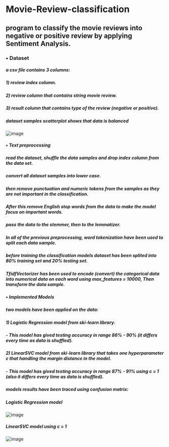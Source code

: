 # Movie-Review-classification
## program to classify the movie reviews into negative or positive review by applying Sentiment Analysis.

### •	Dataset
##### a csv file contains 3 columns:
##### 1)	review index column.
##### 2)	review column that contains string movie review.
##### 3)	result column that contains type of the review (negative or positive).

##### dataset samples scatterplot shows that data is balanced
![image](https://github.com/Mustafa-sayed23/Movie-Review-classification/assets/162192046/d4e7d0c8-0895-4a14-8d34-e227d4177529)

##### • Text preprocessing
##### read the dataset, shuffle the data samples and drop index column from the data set.
##### convert all dataset samples into lower case.
##### then remove punctuation and numeric tokens from the samples as they are not important in the classification.
##### After this remove English stop words from the data to make the model focus on important words.
##### pass the data to the stemmer, then to the lemmatizer.
##### In all of the previous preprocessing, word tokenization have been used to split each data sample.

##### before training the classification models dataset has been splited into 80% training set and 20% testing set.
##### TfidfVectorizer has been used to encode (convert) the categorical data into numerical data on each word using max_features =  10000, Then transform the data sample.

##### • Implemented Models
##### two models have been applied on the data:
##### 1)	Logistic Regression model from ski-learn library.
##### - This model has gived testing accuracy in range 86% - 90% (it differs every time as data is shuffled).
##### 2)	LinearSVC model from ski-learn library that takes one hyperparameter c that handling the margin distance in the model.
##### - This model has gived testing accuracy in range 87% - 91% using c = 1 (also it differs every time as data is shuffled).

##### models results have been traced using confusion matrix:

##### Logistic Regression model
![image](https://github.com/Mustafa-sayed23/Movie-Review-classification/assets/162192046/54e3b9e6-cafb-4f83-a3e8-481abf60bc89)

##### LinearSVC model using c = 1
![image](https://github.com/Mustafa-sayed23/Movie-Review-classification/assets/162192046/52f0e8a8-e87e-42f5-a3bd-7dbecc936418)



